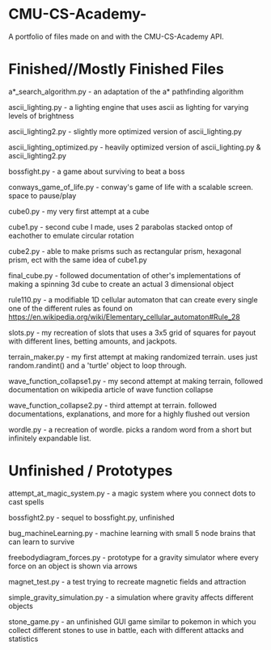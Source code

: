 # CMU-CS-Academy-
A portfolio of files made on and with the CMU-CS-Academy API.

# Finished//Mostly Finished Files
a*_search_algorithm.py - an adaptation of the a* pathfinding algorithm

ascii_lighting.py - a lighting engine that uses ascii as lighting for varying 
levels of brightness

ascii_lighting2.py - slightly more optimized version of ascii_lighting.py

ascii_lighting_optimized.py - heavily optimized version of ascii_lighting.py & ascii_lighting2.py

bossfight.py - a game about surviving to beat a boss

conways_game_of_life.py - conway's game of life with a scalable screen. space to pause/play

cube0.py - my very first attempt at a cube

cube1.py - second cube I made, uses 2 parabolas stacked ontop of eachother to emulate circular rotation

cube2.py - able to make prisms such as rectangular prism, hexagonal prism, ect with the same idea of cube1.py

final_cube.py - followed documentation of other's implementations of making a spinning 3d cube to create an actual 3 dimensional object

rule110.py - a modifiable 1D cellular automaton that can create every single one of the different rules as found on https://en.wikipedia.org/wiki/Elementary_cellular_automaton#Rule_28 

slots.py - my recreation of slots that uses a 3x5 grid of squares for payout with different lines, betting amounts, and jackpots.

terrain_maker.py - my first attempt at making randomized terrain. uses just random.randint() and a 'turtle' object to loop through.

wave_function_collapse1.py - my second attempt at making terrain, followed documentation on wikipedia article of wave function collapse

wave_function_collapse2.py - third attempt at terrain. followed documentations, explanations, and more for a highly flushed out version

wordle.py - a recreation of wordle. picks a random word from a short but infinitely expandable list.

# Unfinished / Prototypes
attempt_at_magic_system.py - a magic system where you connect dots to cast spells

bossfight2.py - sequel to bossfight.py, unfinished

bug_machineLearning.py - machine learning with small 5 node brains that can learn to survive

freebodydiagram_forces.py - prototype for a gravity simulator where every force on an object is shown via arrows

magnet_test.py - a test trying to recreate magnetic fields and attraction

simple_gravity_simulation.py - a simulation where gravity affects different objects

stone_game.py - an unfinished GUI game similar to pokemon in which you collect different stones to use in battle, each with different attacks and statistics



